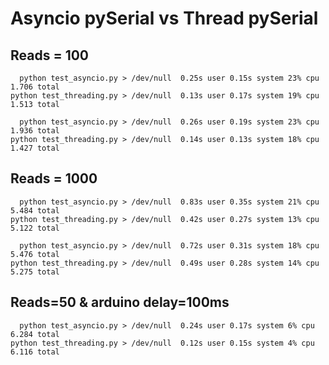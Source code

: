 # Asyncio pySerial vs Thread pySerial

## Reads = 100
```
  python test_asyncio.py > /dev/null  0.25s user 0.15s system 23% cpu 1.706 total
python test_threading.py > /dev/null  0.13s user 0.17s system 19% cpu 1.513 total
```

```
  python test_asyncio.py > /dev/null  0.26s user 0.19s system 23% cpu 1.936 total
python test_threading.py > /dev/null  0.14s user 0.13s system 18% cpu 1.427 total
```

## Reads = 1000
```
  python test_asyncio.py > /dev/null  0.83s user 0.35s system 21% cpu 5.484 total
python test_threading.py > /dev/null  0.42s user 0.27s system 13% cpu 5.122 total
```

```
  python test_asyncio.py > /dev/null  0.72s user 0.31s system 18% cpu 5.476 total
python test_threading.py > /dev/null  0.49s user 0.28s system 14% cpu 5.275 total
```

## Reads=50 & arduino delay=100ms
```
  python test_asyncio.py > /dev/null  0.24s user 0.17s system 6% cpu 6.284 total
python test_threading.py > /dev/null  0.12s user 0.15s system 4% cpu 6.116 total
```
